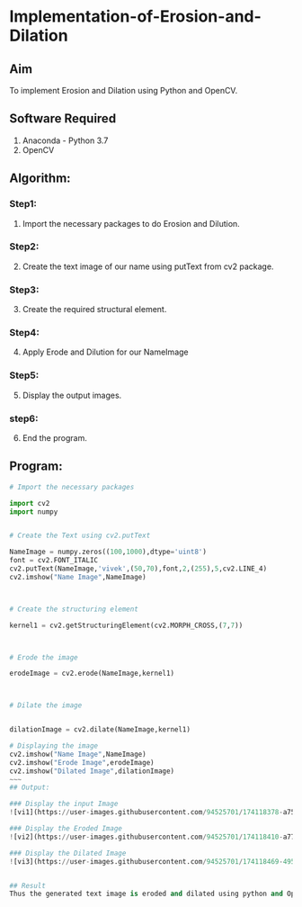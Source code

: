 # Implementation-of-Erosion-and-Dilation
## Aim
To implement Erosion and Dilation using Python and OpenCV.
## Software Required
1. Anaconda - Python 3.7
2. OpenCV
## Algorithm:
### Step1:
1. Import the necessary packages to do Erosion and Dilution.


### Step2:
2. Create the text image of our name using putText from cv2 package.

### Step3:
3. Create the required structural element.

### Step4:
4. Apply Erode and Dilution for our NameImage
### Step5:
5. Display the output images.
### step6:
6. End the program.
 
## Program:

``` Python
# Import the necessary packages

import cv2
import numpy


# Create the Text using cv2.putText

NameImage = numpy.zeros((100,1000),dtype='uint8')
font = cv2.FONT_ITALIC
cv2.putText(NameImage,'vivek',(50,70),font,2,(255),5,cv2.LINE_4)
cv2.imshow("Name Image",NameImage)



# Create the structuring element

kernel1 = cv2.getStructuringElement(cv2.MORPH_CROSS,(7,7))



# Erode the image

erodeImage = cv2.erode(NameImage,kernel1)



# Dilate the image


dilationImage = cv2.dilate(NameImage,kernel1)

# Displaying the image
cv2.imshow("Name Image",NameImage)
cv2.imshow("Erode Image",erodeImage)
cv2.imshow("Dilated Image",dilationImage)
~~~
## Output:

### Display the input Image
![vi1](https://user-images.githubusercontent.com/94525701/174118378-a755c82d-c3e6-4015-984d-80e80089b22f.jpeg)

### Display the Eroded Image
![vi2](https://user-images.githubusercontent.com/94525701/174118410-a77f948d-503b-467e-b943-f04d54632b86.jpeg)

### Display the Dilated Image
![vi3](https://user-images.githubusercontent.com/94525701/174118469-4958bb7b-8ca3-487c-a396-96aceef0b4db.jpeg)


## Result
Thus the generated text image is eroded and dilated using python and OpenCV.
